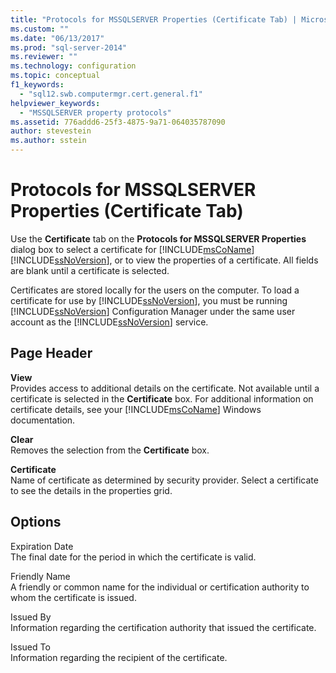 ```yaml
---
title: "Protocols for MSSQLSERVER Properties (Certificate Tab) | Microsoft Docs"
ms.custom: ""
ms.date: "06/13/2017"
ms.prod: "sql-server-2014"
ms.reviewer: ""
ms.technology: configuration
ms.topic: conceptual
f1_keywords: 
  - "sql12.swb.computermgr.cert.general.f1"
helpviewer_keywords: 
  - "MSSQLSERVER property protocols"
ms.assetid: 776addd6-25f3-4875-9a71-064035787090
author: stevestein
ms.author: sstein
---
```

# Protocols for MSSQLSERVER Properties (Certificate Tab)
  Use the **Certificate** tab on the **Protocols for MSSQLSERVER Properties** dialog box to select a certificate for [!INCLUDE[msCoName](../../includes/msconame-md.md)] [!INCLUDE[ssNoVersion](../../includes/ssnoversion-md.md)], or to view the properties of a certificate. All fields are blank until a certificate is selected.  
  
 Certificates are stored locally for the users on the computer. To load a certificate for use by [!INCLUDE[ssNoVersion](../../includes/ssnoversion-md.md)], you must be running [!INCLUDE[ssNoVersion](../../includes/ssnoversion-md.md)] Configuration Manager under the same user account as the [!INCLUDE[ssNoVersion](../../includes/ssnoversion-md.md)] service.  
  
## Page Header  
 **View**  
 Provides access to additional details on the certificate. Not available until a certificate is selected in the **Certificate** box. For additional information on certificate details, see your [!INCLUDE[msCoName](../../includes/msconame-md.md)] Windows documentation.  
  
 **Clear**  
 Removes the selection from the **Certificate** box.  
  
 **Certificate**  
 Name of certificate as determined by security provider. Select a certificate to see the details in the properties grid.  
  
## Options  
 Expiration Date  
 The final date for the period in which the certificate is valid.  
  
 Friendly Name  
 A friendly or common name for the individual or certification authority to whom the certificate is issued.  
  
 Issued By  
 Information regarding the certification authority that issued the certificate.  
  
 Issued To  
 Information regarding the recipient of the certificate.  
  
  
